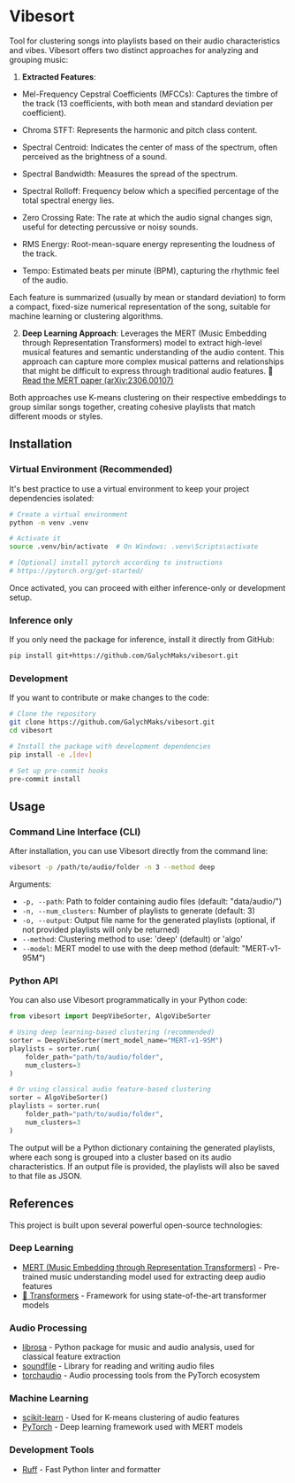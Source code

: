 # Vibesort

Tool for clustering songs into playlists based on their audio characteristics and vibes. Vibesort offers two distinct approaches for analyzing and grouping music:

1. **Extracted Features**:

- Mel-Frequency Cepstral Coefficients (MFCCs): Captures the timbre of the track (13 coefficients, with both mean and standard deviation per coefficient).

- Chroma STFT: Represents the harmonic and pitch class content.

- Spectral Centroid: Indicates the center of mass of the spectrum, often perceived as the brightness of a sound.

- Spectral Bandwidth: Measures the spread of the spectrum.

- Spectral Rolloff: Frequency below which a specified percentage of the total spectral energy lies.

- Zero Crossing Rate: The rate at which the audio signal changes sign, useful for detecting percussive or noisy sounds.

- RMS Energy: Root-mean-square energy representing the loudness of the track.

- Tempo: Estimated beats per minute (BPM), capturing the rhythmic feel of the audio.

Each feature is summarized (usually by mean or standard deviation) to form a compact, fixed-size numerical representation of the song, suitable for machine learning or clustering algorithms.

2. **Deep Learning Approach**: Leverages the MERT (Music Embedding through Representation Transformers) model to extract high-level musical features and semantic understanding of the audio content. This approach can capture more complex musical patterns and relationships that might be difficult to express through traditional audio features. 🔗 [Read the MERT paper (arXiv:2306.00107)](https://arxiv.org/pdf/2306.00107)

Both approaches use K-means clustering on their respective embeddings to group similar songs together, creating cohesive playlists that match different moods or styles.

## Installation

### Virtual Environment (Recommended)

It's best practice to use a virtual environment to keep your project dependencies isolated:

```bash
# Create a virtual environment
python -m venv .venv

# Activate it
source .venv/bin/activate  # On Windows: .venv\Scripts\activate

# [Optional] install pytorch according to instructions
# https://pytorch.org/get-started/
```

Once activated, you can proceed with either inference-only or development setup.

### Inference only

If you only need the package for inference, install it directly from GitHub:

```bash
pip install git+https://github.com/GalychMaks/vibesort.git
```

### Development

If you want to contribute or make changes to the code:

```bash
# Clone the repository
git clone https://github.com/GalychMaks/vibesort.git
cd vibesort

# Install the package with development dependencies
pip install -e .[dev]

# Set up pre-commit hooks
pre-commit install
```

## Usage

### Command Line Interface (CLI)

After installation, you can use Vibesort directly from the command line:

```bash
vibesort -p /path/to/audio/folder -n 3 --method deep
```

Arguments:

- `-p, --path`: Path to folder containing audio files (default: "data/audio/")
- `-n, --num_clusters`: Number of playlists to generate (default: 3)
- `-o, --output`: Output file name for the generated playlists (optional, if not provided playlists will only be returned)
- `--method`: Clustering method to use: 'deep' (default) or 'algo'
- `--model`: MERT model to use with the deep method (default: "MERT-v1-95M")

### Python API

You can also use Vibesort programmatically in your Python code:

```python
from vibesort import DeepVibeSorter, AlgoVibeSorter

# Using deep learning-based clustering (recommended)
sorter = DeepVibeSorter(mert_model_name="MERT-v1-95M")
playlists = sorter.run(
    folder_path="path/to/audio/folder",
    num_clusters=3
)

# Or using classical audio feature-based clustering
sorter = AlgoVibeSorter()
playlists = sorter.run(
    folder_path="path/to/audio/folder",
    num_clusters=3
)
```

The output will be a Python dictionary containing the generated playlists, where each song is grouped into a cluster based on its audio characteristics. If an output file is provided, the playlists will also be saved to that file as JSON.

## References

This project is built upon several powerful open-source technologies:

### Deep Learning

- [MERT (Music Embedding through Representation Transformers)](https://huggingface.co/m-a-p/MERT-v1-95M) - Pre-trained music understanding model used for extracting deep audio features
- [🤗 Transformers](https://github.com/huggingface/transformers) - Framework for using state-of-the-art transformer models

### Audio Processing

- [librosa](https://librosa.org/) - Python package for music and audio analysis, used for classical feature extraction
- [soundfile](https://github.com/bastibe/python-soundfile) - Library for reading and writing audio files
- [torchaudio](https://pytorch.org/audio) - Audio processing tools from the PyTorch ecosystem

### Machine Learning

- [scikit-learn](https://scikit-learn.org/) - Used for K-means clustering of audio features
- [PyTorch](https://pytorch.org/) - Deep learning framework used with MERT models

### Development Tools

- [Ruff](https://github.com/astral-sh/ruff) - Fast Python linter and formatter
